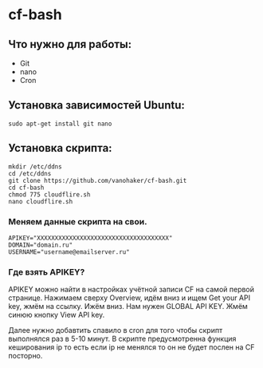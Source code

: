# cf-bash

Что нужно для работы:
---------------------

- Git
- nano
- Cron

Установка зависимостей Ubuntu:
------------------------------

```
sudo apt-get install git nano
```

Установка скрипта:
------------------

```
mkdir /etc/ddns
cd /etc/ddns
git clone https://github.com/vanohaker/cf-bash.git
cd cf-bash
chmod 775 cloudflire.sh
nano cloudflire.sh
```

### Меняем данные скрипта на свои.

```
APIKEY="XXXXXXXXXXXXXXXXXXXXXXXXXXXXXXXXXXXXX"
DOMAIN="domain.ru"
USERNAME="username@emailserver.ru"
```

### Где взять APIKEY?
APIKEY можно найти в настройках учётной записи CF на самой первой странице. 
Нажимаем сверху Overview, идём вниз и ищем Get your API key, жмём на ссылку.
Ижём вниз. Нам нужен GLOBAL API KEY. Жмём синюю кнопку View API key.

Далее нужно добавтить спавило в cron для того чтобы скрипт выполнялся раз в 5-10 минут.
В скрипте предусмотренна функция кеширования ip то есть если ip не менялся то он не будет 
послен на CF посторно.